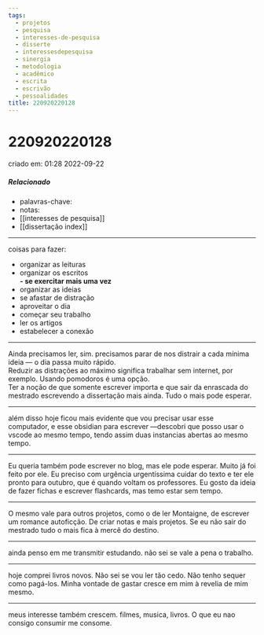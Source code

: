 ```yaml
---
tags:
  - projetos
  - pesquisa
  - interesses-de-pesquisa
  - disserte
  - interessesdepesquisa
  - sinergia
  - metodologia
  - acadêmico
  - escrita
  - escrivão
  - pessoalidades
title: 220920220128
---
```


# 220920220128

criado em: 01:28 2022-09-22

##### Relacionado

- palavras-chave: 
- notas: 
- [[interesses de pesquisa]]
- [[dissertação index]]

---

coisas para fazer:

- organizar as leituras
- organizar os escritos  
**- se exercitar mais uma vez**
- organizar as ideias
- se afastar de distração
- aproveitar o dia
- começar seu trabalho
- ler os artigos
- estabelecer a conexão
---

Ainda precisamos ler, sim. precisamos parar de nos distrair a cada mínima ideia — o dia passa muito rápido.  
Reduzir as distrações ao máximo significa trabalhar sem internet, por exemplo. Usando pomodoros é uma opção.  
Ter a noção de que somente escrever importa e que sair da enrascada do mestrado escrevendo a dissertação mais ainda. Tudo o mais pode esperar. 

---

além disso hoje ficou mais evidente que vou precisar usar esse computador, e esse obsidian para escrever —descobri que posso usar o vscode ao mesmo tempo, tendo assim duas instancias abertas ao mesmo tempo. 

---

Eu queria também pode escrever no blog, mas ele pode esperar. Muito já foi feito por ele. Eu preciso com urgência urgentíssima cuidar do texto e ter ele pronto para outubro, que é quando voltam os professores. Eu gosto da ideia de fazer fichas e escrever flashcards, mas temo estar sem tempo.

---

O mesmo vale para outros projetos, como o de ler Montaigne, de escrever um romance autoficção. De criar notas e mais projetos. Se eu não sair do mestrado tudo o mais fica à mercê do destino. 

---

ainda penso em me transmitir estudando. não sei se vale a pena o trabalho.

---

hoje comprei livros novos. Não sei se vou ler tão cedo. Não tenho sequer como pagá-los. Minha vontade de gastar cresce em mim à revelia de mim mesmo. 

---

meus interesse também crescem. filmes, musica, livros. O que eu nao consigo consumir me consome. 
